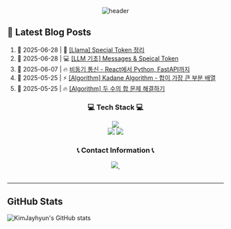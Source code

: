 <div align="center">
  <img src="https://capsule-render.vercel.app/api?&type=rect&color=gradient&text=KimJayhyun&fontAlign=30&fontSize=30&textBg=true&animation=fadeIn&desc=My%20Code%20World&descAlign=60&descAlignY=50" alt="header">
</div>

## 📝 Latest Blog Posts

<!-- BLOG-POST-LIST:START -->

 1. 📅 2025-06-28 | 🚀 [[Llama] Special Token 정리](https://velog.io/@kimjayhyun/Llama-Special-Token-%EC%A0%95%EB%A6%AC)
 2. 📅 2025-06-28 | 💻 [[LLM 기초] Messages &amp; Speical Token](https://velog.io/@kimjayhyun/LLM-%EA%B8%B0%EC%B4%88-Messages-Speical-Token)
 3. 📅 2025-06-07 | 🔥 [비동기 통신 - React에서 Python, FastAPI까지](https://velog.io/@kimjayhyun/%EB%B9%84%EB%8F%99%EA%B8%B0-%ED%86%B5%EC%8B%A0-React%EC%97%90%EC%84%9C-Python-FastAPI%EA%B9%8C%EC%A7%80)
 4. 📅 2025-05-25 | ⚡ [[Algorithm] Kadane Algorithm - 합이 가장 큰 부분 배열](https://velog.io/@kimjayhyun/Algorithm-Kadane-Algorithm-%ED%95%A9%EC%9D%B4-%EA%B0%80%EC%9E%A5-%ED%81%B0-%EB%B6%80%EB%B6%84-%EB%B0%B0%EC%97%B4)
 5. 📅 2025-05-25 | 🔥 [[Algorithm] 두 수의 합 문제 해결하기](https://velog.io/@kimjayhyun/Algorithm-%EB%91%90-%EC%88%98%EC%9D%98-%ED%95%A9-%EB%AC%B8%EC%A0%9C-%ED%95%B4%EA%B2%B0%ED%95%98%EA%B8%B0)
<!-- BLOG-POST-LIST:END -->

<h3 align="center">💻 Tech Stack 💻</h3>
<div align="center">
  <img src="https://img.shields.io/badge/python-20232a.svg?style=for-the-badge&logo=python&logoColor=61DAFB" />
</div>

<div align="center">
  <img src="https://img.shields.io/badge/docker-20232a.svg?style=for-the-badge&logo=docker&logoColor=61DAFB" />
  <img src="https://img.shields.io/badge/podman-20232a.svg?style=for-the-badge&logo=podman&logoColor=61DAFB" />
  
</div>

<h3 align="center">📞  Contact Information 📞 </h3>
<div align="center">
  <a href="mailto:Kimjayhyun@outlook.kr">
    <img
      src="https://img.shields.io/badge/Kimjayhyun@outlook.kr-08253c?style=for-the-badge&logo=gmail&logoColor=FF4154&"/>&nbsp
  </a>
</div>
<br>

---

## GitHub Stats

<div align="left">
  <img src="https://github-readme-stats.vercel.app/api?username=kimjayhyun&show_icons=true&theme=radical" alt="KimJayhyun's GitHub stats" />
</div>

<!--
<a href="https://solved.ac/kimjayhyun/">
  <img src="http://mazassumnida.wtf/api/v2/generate_badge?boj=KimJayhyun" alt="KimJayhyun's Solved.ac Profile" />
</a>
-->

<!--
**KimJayhyun/KimJayhyun** is a ✨ _special_ ✨ repository because its `README.md` (this file) appears on your GitHub profile.

Here are some ideas to get you started:

- 🔭 I’m currently working on ...
- 🌱 I’m currently learning ...
- 👯 I’m looking to collaborate on ...
- 🤔 I’m looking for help with ...
- 💬 Ask me about ...
- 📫 How to reach me: ...
- 😄 Pronouns: ...
- ⚡ Fun fact: ...

- 💬 Ask me about ...
-->
